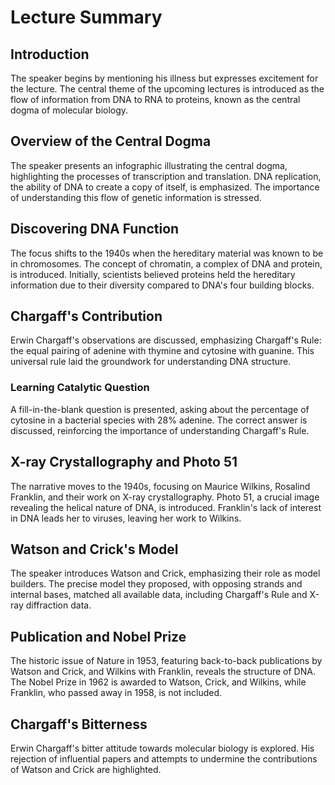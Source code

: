 # Lecture Summary

## Introduction
The speaker begins by mentioning his illness but expresses excitement for the lecture. The central theme of the upcoming lectures is introduced as the flow of information from DNA to RNA to proteins, known as the central dogma of molecular biology.

## Overview of the Central Dogma
The speaker presents an infographic illustrating the central dogma, highlighting the processes of transcription and translation. DNA replication, the ability of DNA to create a copy of itself, is emphasized. The importance of understanding this flow of genetic information is stressed.

## Discovering DNA Function
The focus shifts to the 1940s when the hereditary material was known to be in chromosomes. The concept of chromatin, a complex of DNA and protein, is introduced. Initially, scientists believed proteins held the hereditary information due to their diversity compared to DNA's four building blocks.

## Chargaff's Contribution
Erwin Chargaff's observations are discussed, emphasizing Chargaff's Rule: the equal pairing of adenine with thymine and cytosine with guanine. This universal rule laid the groundwork for understanding DNA structure.

### Learning Catalytic Question
A fill-in-the-blank question is presented, asking about the percentage of cytosine in a bacterial species with 28% adenine. The correct answer is discussed, reinforcing the importance of understanding Chargaff's Rule.

## X-ray Crystallography and Photo 51
The narrative moves to the 1940s, focusing on Maurice Wilkins, Rosalind Franklin, and their work on X-ray crystallography. Photo 51, a crucial image revealing the helical nature of DNA, is introduced. Franklin's lack of interest in DNA leads her to viruses, leaving her work to Wilkins.

## Watson and Crick's Model
The speaker introduces Watson and Crick, emphasizing their role as model builders. The precise model they proposed, with opposing strands and internal bases, matched all available data, including Chargaff's Rule and X-ray diffraction data.

## Publication and Nobel Prize
The historic issue of Nature in 1953, featuring back-to-back publications by Watson and Crick, and Wilkins with Franklin, reveals the structure of DNA. The Nobel Prize in 1962 is awarded to Watson, Crick, and Wilkins, while Franklin, who passed away in 1958, is not included.

## Chargaff's Bitterness
Erwin Chargaff's bitter attitude towards molecular biology is explored. His rejection of influential papers and attempts to undermine the contributions of Watson and Crick are highlighted.

